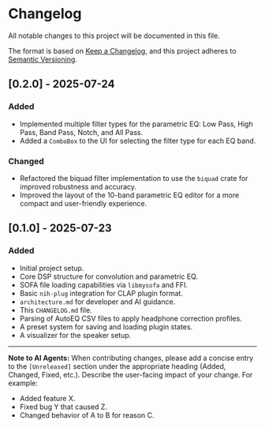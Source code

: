 # Changelog

All notable changes to this project will be documented in this file.

The format is based on [Keep a Changelog](https://keepachangelog.com/en/1.0.0/),
and this project adheres to [Semantic Versioning](https://semver.org/spec/v2.0.0.html).

## [0.2.0] - 2025-07-24

### Added
- Implemented multiple filter types for the parametric EQ: Low Pass, High Pass, Band Pass, Notch, and All Pass.
- Added a `ComboBox` to the UI for selecting the filter type for each EQ band.

### Changed
- Refactored the biquad filter implementation to use the `biquad` crate for improved robustness and accuracy.
- Improved the layout of the 10-band parametric EQ editor for a more compact and user-friendly experience.

## [0.1.0] - 2025-07-23

### Added
- Initial project setup.
- Core DSP structure for convolution and parametric EQ.
- SOFA file loading capabilities via `libmysofa` and FFI.
- Basic `nih-plug` integration for CLAP plugin format.
- `architecture.md` for developer and AI guidance.
- This `CHANGELOG.md` file.
- Parsing of AutoEQ CSV files to apply headphone correction profiles.
- A preset system for saving and loading plugin states.
- A visualizer for the speaker setup.

---

**Note to AI Agents:** When contributing changes, please add a concise entry to the `[Unreleased]` section under the appropriate heading (Added, Changed, Fixed, etc.). Describe the user-facing impact of your change.
For example:
- Added feature X.
- Fixed bug Y that caused Z.
- Changed behavior of A to B for reason C.